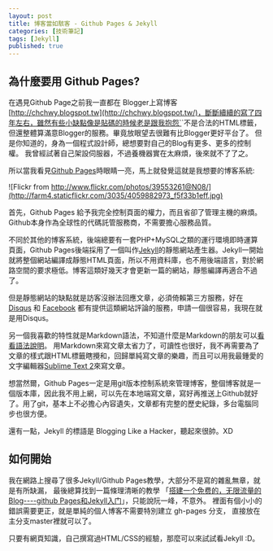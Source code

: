```yaml
---
layout: post
title: 博客當如駭客 - Github Pages & Jekyll
categories: [技術筆記]
tags: [Jekyll]
published: true
---
```


## 為什麼要用 Github Pages?

在遇見Github Page之前我一直都在 Blogger上寫博客 [http://chchwy.blogspot.tw](http://chchwy.blogspot.tw/)，斷斷續續的寫了四年左右，雖然有些小缺點像是貼碼的時候老是跟我抱怨`<iostream>`不是合法的HTML標籤，但還整體算滿意Blogger的服務。畢竟放眼望去很難有比Blogger更好平台了。
但是你知道的，身為一個程式設計師，總想要對自己的Blog有更多、更多的控制權。
我曾經試著自己架設伺服器，不過養機器實在太麻煩，後來就不了了之。

所以當我看見[Github Pages](http://pages.github.com/)時眼睛一亮，馬上就發覺這就是我想要的博客系統:

![Flickr from http://www.flickr.com/photos/39553261@N08/](http://farm4.staticflickr.com/3035/4059882973_f5f33b1eff.jpg)

首先，Github Pages 給予我完全控制頁面的權力，而且省卻了管理主機的麻煩。
Github本身作為全球性的代碼託管服務商，不需要擔心服務品質。

不同於其他的博客系統，後端總要有一套PHP+MySQL之類的運行環境即時運算頁面，Github Pages後端採用了一個叫作[Jekyll](https://github.com/mojombo/jekyll)的靜態網站產生器。Jekyll一開始就將整個網站編譯成靜態HTML頁面，所以不用資料庫，也不用後端語言，對於網路空間的要求極低。博客這類好幾天才會更新一篇的網站，靜態編譯再適合不過了。

但是靜態網站的缺點就是訪客沒辦法回應文章，必須倚賴第三方服務，好在[Disqus](http://disqus.com) 和 [Facebook](http://developers.facebook.com/docs/reference/plugins/comments/)
都有提供這類網站評論的服務，申請一個很容易，我現在就是用Disqus。

另一個我喜歡的特性就是Markdown語法，不知道什麼是Markdown的朋友可以[看看語法說明](http://markdown.tw)。
用Markdown來寫文章太省力了，可讀性也很好，我不再需要為了文章的樣式跟HTML標籤瞎攪和，回歸單純寫文章的樂趣，而且可以用我最鍾愛的文字編輯器[Sublime Text 2](http://www.sublimetext.com/)來寫文章。

想當然爾，Github Pages一定是用git版本控制系統來管理博客，整個博客就是一個版本庫，因此我不用上網，可以先在本地端寫文章，寫好再推送上Github就好了。用了git，基本上不必擔心內容遺失，文章都有完整的歷史紀錄，多台電腦同步也很方便。

還有一點，Jekyll 的標語是 Blogging Like a Hacker，聽起來很帥。XD

## 如何開始

我在網路上搜尋了很多Jekyll/Github Pages教學，大部分不是寫的雜亂無章，就是有所缺漏， 最後總算找到一篇條理清晰的教學
「[搭建一个免费的，无限流量的Blog----github Pages和Jekyll入门](http://www.ruanyifeng.com/blog/2012/08/blogging_with_jekyll.html)」，只能說阮一峰，不意外。
裡面有個小小的錯誤需要更正，就是單純的個人博客不需要特別建立 gh-pages 分支， 直接放在主分支master裡就可以了。

只要有網頁知識，自己撰寫過HTML/CSS的經驗，那麼可以來試試看Jekyll :D。

